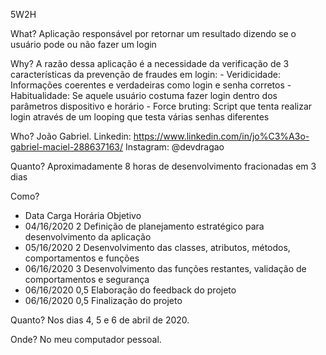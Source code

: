 5W2H

What?
  Aplicação responsável por retornar um resultado dizendo se o usuário pode ou não fazer um login

Why?
  A razão dessa aplicação é a necessidade da verificação de 3 características da prevenção de fraudes em login:
    - Veridicidade:     Informações coerentes e verdadeiras como login e senha corretos
    - Habitualidade:    Se aquele usuário costuma fazer login dentro dos parâmetros dispositivo e horário
    - Force bruting:    Script que tenta realizar login através de um looping que testa várias senhas diferentes
    
Who?
  João Gabriel.
  Linkedin:   https://www.linkedin.com/in/jo%C3%A3o-gabriel-maciel-288637163/
  Instagram:  @devdragao
  
Quanto?
  Aproximadamente 8 horas de desenvolvimento fracionadas em 3 dias
  
Como?
  - Data        Carga Horária   Objetivo  
  - 04/16/2020  2                Definição de planejamento estratégico para desenvolvimento da aplicação
  - 05/16/2020  2                Desenvolvimento das classes, atributos, métodos, comportamentos e funções
  - 06/16/2020  3                Desenvolvimento das funções restantes, validação de comportamentos e segurança
  - 06/16/2020  0,5              Elaboração do feedback do projeto
  - 06/16/2020  0,5              Finalização do projeto
  
Quanto?
  Nos dias 4, 5 e 6 de abril de 2020.
  
Onde?
  No meu computador pessoal.
